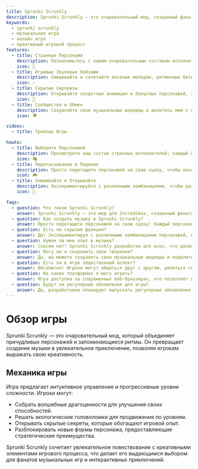 ```yaml
---
title: Sprunki Scrunkly
description: Sprunki Scrunkly — это очаровательный мод, созданный фанатами для Incredibox, который превращает создание музыки в причудливое приключение. Игроки могут исследовать очаровательных персонажей и запоминающиеся ритмы, создавая уникальную площадку для музыкальных энтузиастов всех уровней.
keywords:
  - sprunki scrunkly
  - музыкальная игра
  - онлайн игра
  - креативный игровой процесс
features:
  - title: Странные Персонажи
    description: Познакомьтесь с нашим очаровательным составом исполнителей с уникальными анимациями и личностями; каждый из них приносит свои собственные музыкальные петли в ваше творчество.
    icon: 🌟
  - title: Игривые Звуковые Пейзажи
    description: Смешивайте и сочетайте веселые мелодии, ритмичные биты и забавные звуковые эффекты, чтобы создавать восхитительные композиции.
    icon: 🎶
  - title: Скрытые Сюрпризы
    description: Открывайте секретные анимации и бонусных персонажей, экспериментируя с различными комбинациями.
    icon: 🎉
  - title: Сообщество и Обмен
    description: Сохраняйте свои музыкальные шедевры и делитесь ими с глобальным сообществом Incredibox.
    icon: 🌍

videos:
  - title: Трейлер Игры

howto:
  - title: Выберите Персонажей
    description: Просмотрите наш состав странных исполнителей; каждый из них приносит уникальные звуки и анимации в ваше музыкальное творчество.
    icon: 🎭
  - title: Перетаскивание и Падение
    description: Просто перетащите персонажей на свою сцену, чтобы начать создавать музыку; смотрите, как они оживают с забавными анимациями.
    icon: 🎮
  - title: Смешивайте и Открывайте
    description: Экспериментируйте с различными комбинациями, чтобы разблокировать скрытые сюрпризы и специальные звуковые эффекты.
    icon: 🔄

faqs:
  - question: Что такое Sprunki Scrunkly?
    answer: Sprunki Scrunkly — это мод для Incredibox, созданный фанатами, который включает странных персонажей, игривые анимации и веселые звуковые пейзажи.
  - question: Как создать музыку в Sprunki Scrunkly?
    answer: Просто перетащите персонажей на свою сцену! Каждый персонаж приносит свои собственные уникальные звуки и анимации.
  - question: Есть ли скрытые функции?
    answer: Да! Экспериментируя с различными комбинациями персонажей, вы откроете секретные анимации и бонусных персонажей.
  - question: Нужен ли мне опыт в музыке?
    answer: Совсем нет! Sprunki Scrunkly разработан для всех, что делает создание удивительной музыки простым независимо от уровня опыта.
  - question: Могу ли я сохранить свои творения?
    answer: Да, вы можете сохранить свои музыкальные шедевры и поделиться ими с сообществом.
  - question: Есть ли в игре общественный аспект?
    answer: Абсолютно! Игроки могут общаться друг с другом, делиться своими творениями и вдохновляться работами других музыкантов.
  - question: На каких платформах я могу играть?
    answer: Игра доступна на современных веб-браузерах, что позволяет легко играть где угодно.
  - question: Будут ли регулярные обновления для игры?
    answer: Да, разработчики планируют выпускать регулярные обновления, включающие новый контент на основе отзывов игроков.
---
```


# Обзор игры

Sprunki Scrunkly — это очаровательный мод, который объединяет причудливых персонажей и запоминающиеся ритмы. Он превращает создание музыки в увлекательное приключение, позволяя игрокам выражать свою креативность.

## Механика игры

Игра предлагает интуитивное управление и прогрессивные уровни сложности. Игроки могут:

* Собрать волшебные драгоценности для улучшения своих способностей.
* Решать экологические головоломки для продвижения по уровням.
* Открывать скрытые секреты, которые обогащают игровой опыт.
* Разблокировать новые формы персонажа, предоставляющие стратегические преимущества.

Sprunki Scrunkly сочетает увлекательное повествование с креативными элементами игрового процесса, что делает его выдающимся выбором для фанатов музыкальных игр и интерактивных приключений.
